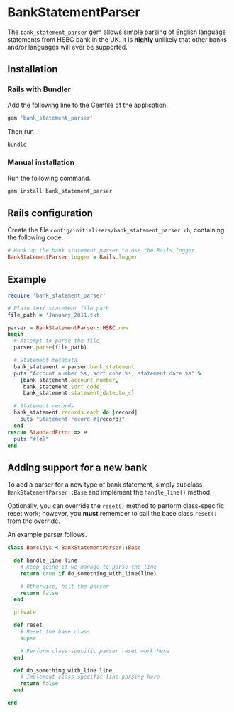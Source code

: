 # BankStatementParser

The `bank_statement_parser` gem allows simple parsing of English
language statements from HSBC bank in the UK. It is **highly** unlikely
that other banks and/or languages will ever be supported.

## Installation

### Rails with Bundler

Add the following line to the Gemfile of the application.
```ruby
gem 'bank_statement_parser'
```
Then run
```sh
bundle
```

### Manual installation

Run the following command.
```sh
gem install bank_statement_parser
```

## Rails configuration

Create the file `config/initializers/bank_statement_parser.rb`, containing
the following code.
```ruby
# Hook up the bank statement parser to use the Rails logger
BankStatementParser.logger = Rails.logger
```

## Example

```ruby
require 'bank_statement_parser'

# Plain text statement file path
file_path = 'January_2011.txt'

parser = BankStatementParser::HSBC.new
begin
  # Attempt to parse the file
  parser.parse(file_path)

  # Statement metadata
  bank_statement = parser.bank_statement
  puts "Account number %s, sort code %s, statement date %s" %
    [bank_statement.account_number,
     bank_statement.sort_code,
     bank_statement.statement_date.to_s]

  # Statement records
  bank_statement.records.each do |record|
    puts "Statement record #{record}"
  end
rescue StandardError => e
  puts "#{e}"
end
```

## Adding support for a new bank

To add a parser for a new type of bank statement, simply subclass
`BankStatementParser::Base` and implement the `handle_line()` method.

Optionally, you can override the `reset()` method to perform class-specific
reset work; however, you **must** remember to call the base class `reset()`
from the override.

An example parser follows.
```rb
class Barclays < BankStatementParser::Base

  def handle_line line
    # Keep going if we manage to parse the line
    return true if do_something_with_line(line)

    # Otherwise, halt the parser
    return false
  end

  private

  def reset
    # Reset the base class
    super

    # Perform class-specific parser reset work here
  end

  def do_something_with_line line
    # Implement class-specific line parsing here
    return false
  end

end
```